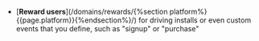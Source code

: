 * [**Reward users**](/domains/rewards/{%section platform%}{{page.platform}}{%endsection%}/) for driving installs or even custom events that you define, such as "signup" or "purchase"